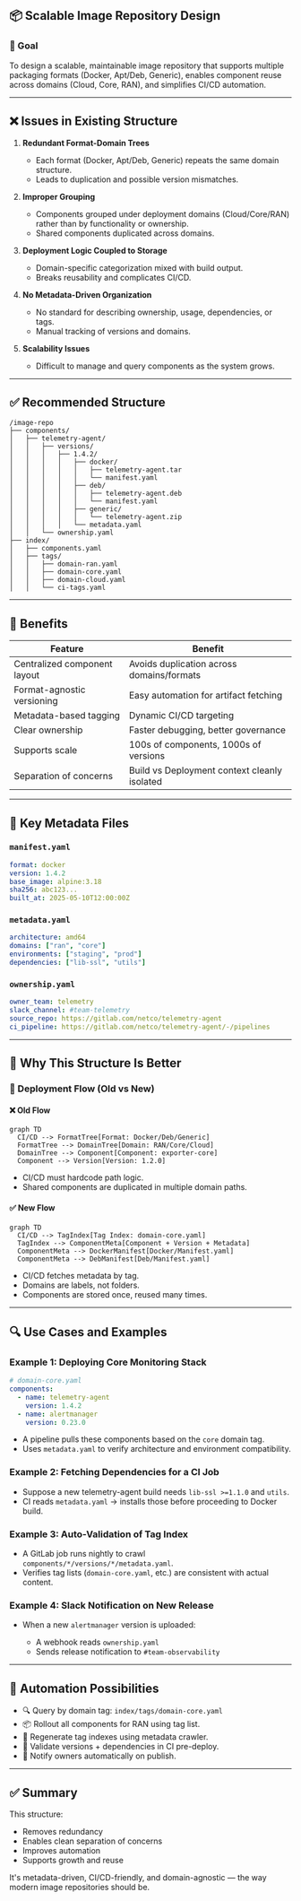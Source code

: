 ## 📦 Scalable Image Repository Design

### 🧭 Goal

To design a scalable, maintainable image repository that supports multiple packaging formats (Docker, Apt/Deb, Generic), enables component reuse across domains (Cloud, Core, RAN), and simplifies CI/CD automation.

---

## ❌ Issues in Existing Structure

1. **Redundant Format-Domain Trees**

   * Each format (Docker, Apt/Deb, Generic) repeats the same domain structure.
   * Leads to duplication and possible version mismatches.

2. **Improper Grouping**

   * Components grouped under deployment domains (Cloud/Core/RAN) rather than by functionality or ownership.
   * Shared components duplicated across domains.

3. **Deployment Logic Coupled to Storage**

   * Domain-specific categorization mixed with build output.
   * Breaks reusability and complicates CI/CD.

4. **No Metadata-Driven Organization**

   * No standard for describing ownership, usage, dependencies, or tags.
   * Manual tracking of versions and domains.

5. **Scalability Issues**

   * Difficult to manage and query components as the system grows.

---

## ✅ Recommended Structure

```
/image-repo
├── components/
│   ├── telemetry-agent/
│   │   ├── versions/
│   │   │   ├── 1.4.2/
│   │   │   │   ├── docker/
│   │   │   │   │   ├── telemetry-agent.tar
│   │   │   │   │   └── manifest.yaml
│   │   │   │   ├── deb/
│   │   │   │   │   ├── telemetry-agent.deb
│   │   │   │   │   └── manifest.yaml
│   │   │   │   ├── generic/
│   │   │   │   │   └── telemetry-agent.zip
│   │   │   │   └── metadata.yaml
│   │   └── ownership.yaml
├── index/
│   ├── components.yaml
│   ├── tags/
│   │   ├── domain-ran.yaml
│   │   ├── domain-core.yaml
│   │   ├── domain-cloud.yaml
│   │   └── ci-tags.yaml
```

---

## 📘 Benefits

| Feature                      | Benefit                                      |
| ---------------------------- | -------------------------------------------- |
| Centralized component layout | Avoids duplication across domains/formats    |
| Format-agnostic versioning   | Easy automation for artifact fetching        |
| Metadata-based tagging       | Dynamic CI/CD targeting                      |
| Clear ownership              | Faster debugging, better governance          |
| Supports scale               | 100s of components, 1000s of versions        |
| Separation of concerns       | Build vs Deployment context cleanly isolated |

---

## 🧾 Key Metadata Files

### `manifest.yaml`

```yaml
format: docker
version: 1.4.2
base_image: alpine:3.18
sha256: abc123...
built_at: 2025-05-10T12:00:00Z
```

### `metadata.yaml`

```yaml
architecture: amd64
domains: ["ran", "core"]
environments: ["staging", "prod"]
dependencies: ["lib-ssl", "utils"]
```

### `ownership.yaml`

```yaml
owner_team: telemetry
slack_channel: #team-telemetry
source_repo: https://gitlab.com/netco/telemetry-agent
ci_pipeline: https://gitlab.com/netco/telemetry-agent/-/pipelines
```

---

## 🧠 Why This Structure Is Better

### 🧭 Deployment Flow (Old vs New)

#### ❌ Old Flow

```mermaid
graph TD
  CI/CD --> FormatTree[Format: Docker/Deb/Generic]
  FormatTree --> DomainTree[Domain: RAN/Core/Cloud]
  DomainTree --> Component[Component: exporter-core]
  Component --> Version[Version: 1.2.0]
```

* CI/CD must hardcode path logic.
* Shared components are duplicated in multiple domain paths.

#### ✅ New Flow

```mermaid
graph TD
  CI/CD --> TagIndex[Tag Index: domain-core.yaml]
  TagIndex --> ComponentMeta[Component + Version + Metadata]
  ComponentMeta --> DockerManifest[Docker/Manifest.yaml]
  ComponentMeta --> DebManifest[Deb/Manifest.yaml]
```

* CI/CD fetches metadata by tag.
* Domains are labels, not folders.
* Components are stored once, reused many times.

---

## 🔍 Use Cases and Examples

### Example 1: Deploying Core Monitoring Stack

```yaml
# domain-core.yaml
components:
  - name: telemetry-agent
    version: 1.4.2
  - name: alertmanager
    version: 0.23.0
```

* A pipeline pulls these components based on the `core` domain tag.
* Uses `metadata.yaml` to verify architecture and environment compatibility.

### Example 2: Fetching Dependencies for a CI Job

* Suppose a new telemetry-agent build needs `lib-ssl >=1.1.0` and `utils`.
* CI reads `metadata.yaml` → installs those before proceeding to Docker build.

### Example 3: Auto-Validation of Tag Index

* A GitLab job runs nightly to crawl `components/*/versions/*/metadata.yaml`.
* Verifies tag lists (`domain-core.yaml`, etc.) are consistent with actual content.

### Example 4: Slack Notification on New Release

* When a new `alertmanager` version is uploaded:

  * A webhook reads `ownership.yaml`
  * Sends release notification to `#team-observability`

---

## 🚀 Automation Possibilities

* 🔍 Query by domain tag: `index/tags/domain-core.yaml`
* 📦 Rollout all components for RAN using tag list.
* 🔄 Regenerate tag indexes using metadata crawler.
* 🧪 Validate versions + dependencies in CI pre-deploy.
* 🔔 Notify owners automatically on publish.

---

## ✅ Summary

This structure:

* Removes redundancy
* Enables clean separation of concerns
* Improves automation
* Supports growth and reuse

It's metadata-driven, CI/CD-friendly, and domain-agnostic — the way modern image repositories should be.
